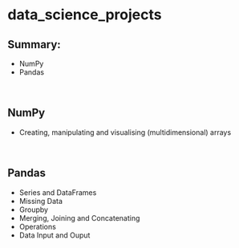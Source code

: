 # data_science_projects

## Summary:

  - NumPy 
  - Pandas
<br> 

## NumPy
  - Creating, manipulating and visualising (multidimensional) arrays
<br> 

## Pandas
  - Series and DataFrames
  - Missing Data
  - Groupby
  - Merging, Joining and Concatenating
  - Operations
  - Data Input and Ouput
